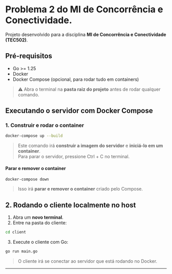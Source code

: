 # Problema 2 do MI de Concorrência e Conectividade.

Projeto desenvolvido para a disciplina **MI de Concorrência e Conectividade (TEC502)**.

## Pré-requisitos
- Go >= 1.25  
- Docker  
- Docker Compose (opcional, para rodar tudo em containers)

> ⚠️ Abra o terminal na **pasta raiz do projeto** antes de rodar qualquer comando.

## Executando o servidor com Docker Compose

### 1. Construir e rodar o container

```bash
docker-compose up --build
```

> Este comando irá **construir a imagem do servidor** e **iniciá-lo em um container**.<br>
> Para parar o servidor, pressione Ctrl + C no terminal.

#### Parar e remover o container

```bash
docker-compose down
```

> Isso irá **parar e remover o container** criado pelo Compose.

## 2. Rodando o cliente localmente no host

1. Abra um **novo terminal**.
2. Entre na pasta do cliente:

```bash
cd client
```

3. Execute o cliente com Go:

```bash
go run main.go
```

> O cliente irá se conectar ao servidor que está rodando no Docker.

---


